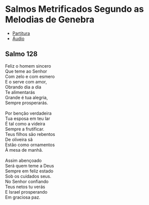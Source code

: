 # Salmos Metrificados Segundo as Melodias de Genebra

- [Partitura](pdf/Salmo128.pdf) 
- [Áudio](mp3/Salmo128.mp3)

## Salmo 128


Feliz o homem sincero<br>
Que teme ao Senhor<br>
Com zelo e com esmero<br>
E o serve com amor,<br>
Obrando dia a dia <br>
Te alimentarás<br>
Grande é tua alegria,<br>
Sempre prosperarás.<br>
<br>
Por benção verdadeira<br>
Tua esposa em teu lar<br>
É tal como a videira<br>
Sempre a frutificar. <br>
Teus filhos são rebentos<br>
De oliveira sã <br>
Estão como ornamentos<br>
À mesa de manhã.<br>
<br>
Assim abençoado<br>
Será quem teme a Deus<br>
Sempre em feliz estado<br>
Sob os cuidados seus.<br>
No Senhor confiando <br>
Teus netos tu verás<br>
E Israel prosperando<br>
Em graciosa paz.